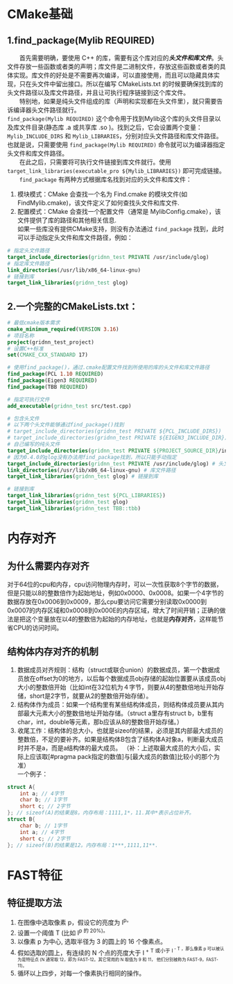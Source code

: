# CMake基础
## 1.find_package(Mylib REQUIRED)
&emsp;&emsp;首先需要明确，要使用 C++ 的库，需要有这个库对应的***头文件和库文件***。头文件存放一些函数或者类的声明；库文件是二进制文件，存放这些函数或者类的具体实现。库文件的好处是不需要再次编译，可以直接使用，而且可以隐藏具体实现，只在头文件中留出接口。所以在编写 CMakeLists.txt 的时候要确保找到库的头文件路径以及库文件路径，并且让可执行程序链接到这个库文件。  
&emsp;&emsp;特别地，如果是纯头文件组成的库（声明和实现都在头文件里），就只需要告诉编译器头文件路径就行。  
`find_package(Mylib REQUIRED)` 这个命令用于找到Mylib这个库的头文件目录以及库文件目录(静态库 .a 或共享库 .so )。找到之后，它会设置两个变量： `Mylib_INCLUDE_DIRS` 和 
 `Mylib_LIBRARIES`，分别对应头文件路径和库文件路径。也就是说，只需要使用 `find_package(Mylib REQUIRED)` 命令就可以为编译器指定头文件和库文件路径。  
&emsp;&emsp;在此之后，只需要将可执行文件链接到库文件就行。使用 `target_link_libraries(executable_pro ${Mylib_LIBRARIES})` 即可完成链接。  
&emsp;&emsp;`find_package` 有两种方式根据库名找到对应的头文件和库文件：
  1. 模块模式：CMake 会查找一个名为 Find<PackageName>.cmake 的模块文件(如FindMylib.cmake)，该文件定义了如何查找头文件和库文件.
  2. 配置模式：CMake 会查找一个配置文件（通常是 MylibConfig.cmake），该文件提供了库的路径和其他相关信息.  
如果一些库没有提供CMake支持，则没有办法通过 `find_package` 找到，此时可以手动指定头文件和库文件路径，例如：
```cmake
# 指定头文件路径
target_include_directories(gridnn_test PRIVATE /usr/include/glog)
# 指定库文件路径
link_directories(/usr/lib/x86_64-linux-gnu)
# 链接到库
target_link_libraries(gridnn_test glog)
```
## 2.一个完整的CMakeLists.txt：
```cmake
# 最低cmake版本需求
cmake_minimum_required(VERSION 3.16)
# 项目名称
project(gridnn_test_project)
# 设置C++标准
set(CMAKE_CXX_STANDARD 17)

# 使用find_package()，通过.cmake配置文件找到所使用的库的头文件和库文件路径
find_package(PCL 1.10 REQUIRED)
find_package(Eigen3 REQUIRED)
find_package(TBB REQUIRED)

# 指定可执行文件
add_executable(gridnn_test src/test.cpp)

# 包含头文件
# 以下两个头文件能够通过find_package()找到
# target_include_directories(gridnn_test PRIVATE ${PCL_INCLUDE_DIRS})
# target_include_directories(gridnn_test PRIVATE ${EIGEN3_INCLUDE_DIR})
# 自己编写的纯头文件
target_include_directories(gridnn_test PRIVATE ${PROJECT_SOURCE_DIR}/include)
# 因为0.4.0的glog没有办法用find_package找到，所以只能手动指定
target_include_directories(gridnn_test PRIVATE /usr/include/glog) # 头文件路径
link_directories(/usr/lib/x86_64-linux-gnu) # 库文件路径
target_link_libraries(gridnn_test glog) # 链接到库

# 链接到库
target_link_libraries(gridnn_test ${PCL_LIBRARIES})
target_link_libraries(gridnn_test glog)
target_link_libraries(gridnn_test TBB::tbb)
```
# 内存对齐
## 为什么需要内存对齐
对于64位的cpu和内存，cpu访问物理内存时，可以一次性获取8个字节的数据，但是只能以8的整数倍作为起始地址，例如0x0000、0x0008。如果一个4字节的数据存放在0x0006到0x0009，那么cpu要访问它需要分别读取0x0000到0x0007的内存区域和0x0008到0x000E的内存区域，增大了时间开销；正确的做法是把这个变量放在以4的整数倍为起始的内存地址，也就是**内存对齐**，这样能节省CPU的访问时间。  
## 结构体内存对齐的机制
1. 数据成员对齐规则：结构（struct或联合union）的数据成员，第一个数据成员放在offset为0的地方，以后每个数据成员obj存储的起始位置要从该成员obj大小的整数倍开始（比如int在32位机为４字节，则要从4的整数倍地址开始存储，short是2字节，就要从2的整数倍开始存储）。
2. 结构体作为成员：如果一个结构里有某些结构体成员，则结构体成员要从其内部最大元素大小的整数倍地址开始存储。（struct a里存有struct b，b里有char，int，double等元素，那b应该从8的整数倍开始存储。）
3. 收尾工作：结构体的总大小，也就是sizeof的结果，必须是其内部最大成员的整数倍，不足的要补齐。如果是结构体B包含了结构体A对象a，判断最大成员时并不是a，而是a结构体的最大成员。
（补：上述取最大成员的大小后，实际上应该取[#pragma pack指定的数值]与[最大成员的数值]比较小的那个为准）  
一个例子：
```cpp
struct A{
    int a; // 4字节
    char b; // 1字节
    short c; // 2字节
}; // sizeof(A)的结果是8。内存布局：1111,1*，11.其中*表示占位补齐。
struct B{
    char b; // 1字节
    int a; // 4字节
    short c; // 2字节
}; // sizeof(B)的结果是12。内存布局：1***,1111,11**.
```
# FAST特征
## 特征提取方法
1. 在图像中选取像素 p，假设它的亮度为 I<sup>p。
2. 设置一个阈值 T (比如 I<sup>p 的 20%)。
3. 以像素 p 为中心, 选取半径为 3 的圆上的 16 个像素点。
4. 假如选取的圆上，有连续的 N 个点的亮度大于 I<sup> + T 或小于 I<sup> - T ，那么像素 p 可以被认为是特征点 (N 通常取 12，即为 FAST-12。其它常用的 N 取值为 9 和 11， 他们分别被称为 FAST-9，FAST-11)。
5. 循环以上四步，对每一个像素执行相同的操作。
